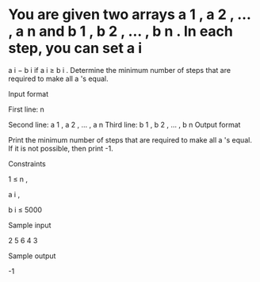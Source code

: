 You are given two arrays 
a
1
,
a
2
,
…
,
a
n
 and 
b
1
,
b
2
,
…
,
b
n
. In each step, you can set 
a
i
=
a
i
−
b
i
 if 
a
i
≥
b
i
. Determine the minimum number of steps that are required to make all 
a
's equal.

Input format

First line: 
n
 
Second line: 
a
1
,
a
2
,
…
,
a
n
Third line: 
b
1
,
b
2
,
…
,
b
n
Output format

Print the minimum number of steps that are required to make all 
a
's equal. If it is not possible, then print -1.

Constraints


1
≤
n
,
 
a
i
,
 
b
i
≤
5000

Sample input

2
5 6
4 3

Sample output

-1